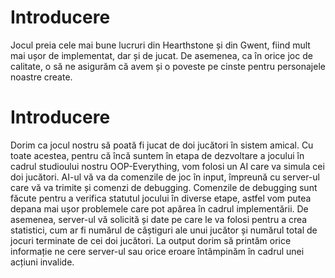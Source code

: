# Introducere
Jocul preia cele mai bune lucruri din Hearthstone și din Gwent, fiind mult mai ușor de implementat, dar și de jucat. De asemenea, ca în orice joc de calitate, o să ne asigurăm că avem și o poveste pe cinste pentru personajele noastre create.


# Introducere
Dorim ca jocul nostru să poată fi jucat de doi jucători în sistem amical. Cu toate acestea, pentru că încă suntem în etapa de dezvoltare a jocului în cadrul studioului nostru OOP-Everything, vom folosi un AI care va simula cei doi jucători. AI-ul vă va da comenzile de joc în input, împreună cu server-ul care vă va trimite și comenzi de debugging. Comenzile de debugging sunt făcute pentru a verifica statutul jocului în diverse etape, astfel vom putea depana mai ușor problemele care pot apărea în cadrul implementării. De asemenea, server-ul vă solicită și date pe care le va folosi pentru a crea statistici, cum ar fi numărul de câștiguri ale unui jucător și numărul total de jocuri terminate de cei doi jucători. La output dorim să printăm orice informație ne cere server-ul sau orice eroare întâmpinăm în cadrul unei acțiuni invalide.




